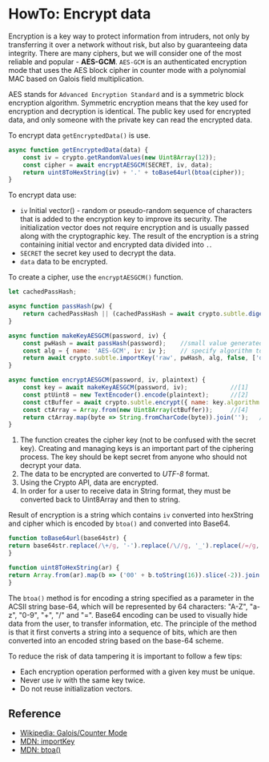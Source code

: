 # HowTo: Encrypt data 

Encryption is a key way to protect information from intruders, not only by transferring it over a network without risk, but also by guaranteeing data integrity. There are many ciphers, but we will consider one of the most reliable and popular - **AES-GCM**.
`AES-GCM` is an authenticated encryption mode that uses the AES block cipher in counter mode with a polynomial MAC based on Galois field multiplication.
  
AES stands for `Advanced Encryption Standard` and is a symmetric block encryption algorithm. Symmetric encryption means that the key used for encryption and decryption is identical. The public key used for encrypted data, and only someone with the private key can read the encrypted data. 

To encrypt data `getEncryptedData()` is use.

```javascript
async function getEncryptedData(data) {          
    const iv = crypto.getRandomValues(new Uint8Array(12)); 
    const cipher = await encryptAESGCM(SECRET, iv, data);
    return uint8ToHexString(iv) + '.' + toBase64url(btoa(cipher));
}
```
 To encrypt data use:
  * `iv` Initial vector() - random or pseudo-random sequence of characters that is added to the encryption key to improve its security. The initialization vector does not require encryption and is usually passed along with the cryptographic key. The result of the encryption is a string containing initial vector and encrypted data divided into `.`.
  * `SECRET` the secret key used to decrypt the data.
  * `data` data to be encrypted.
       
  To create a cipher, use the `encryptAESGCM()` function.  

```javascript
let cachedPassHash;

async function passHash(pw) {
    return cachedPassHash || (cachedPassHash = await crypto.subtle.digest('SHA-256', new TextEncoder().encode(pw)));
}

async function makeKeyAESGCM(password, iv) {
    const pwHash = await passHash(password);    //small value generated by a hash function from a whole message
    const alg = { name: 'AES-GCM', iv: iv };    // specify algorithm to use
    return await crypto.subtle.importKey('raw', pwHash, alg, false, ['decrypt', 'encrypt']);  //make crypto key
}

async function encryptAESGCM(password, iv, plaintext) {
    const key = await makeKeyAESGCM(password, iv);            //[1]
    const ptUint8 = new TextEncoder().encode(plaintext);      //[2]
    const ctBuffer = await crypto.subtle.encrypt({ name: key.algorithm.name, iv: iv }, key, ptUint8);//[3]
    const ctArray = Array.from(new Uint8Array(ctBuffer));     //[4]
    return ctArray.map(byte => String.fromCharCode(byte)).join('');   // ciphertext as string
}
```
  1. The function creates the cipher key (not to be confused with the secret key). Creating and managing keys is an important part of the ciphering process. The key should be kept secret from anyone who should not decrypt your data.
  2. The data to be encrypted are converted to _UTF-8_ format.
  3. Using the Crypto API, data are encrypted.
  4. In order for a user to receive data in String format, they must be converted back to Uint8Array and then to string.


Result of encryption is a string which contains `iv` converted into  hexString and cipher which is encoded by `btoa()` and converted into Base64.

  ```javascript
function toBase64url(base64str) {
  return base64str.replace(/\+/g, '-').replace(/\//g, '_').replace(/=/g, '');
}

function uint8ToHexString(ar) {
  return Array.from(ar).map(b => ('00' + b.toString(16)).slice(-2)).join('');
}
```
The `btoa()` method is for encoding a string specified as a parameter in the ACSII string base-64, which will be represented by 64 characters: "A-Z", "a-z", "0-9", "+", "/" and "=". Base64 encoding can be used to visually hide data from the user, to transfer information, etc. The principle of the method is that it first converts a string into a sequence of bits, which are then converted into an encoded string based on the base-64 scheme.

To reduce the risk of data tampering it is important to follow a few tips:
* Each encryption operation performed with a given key must be unique. 
* Never use iv with the same key twice.
* Do not reuse initialization vectors. 

## Reference
* [Wikipedia: Galois/Counter Mode](https://en.wikipedia.org/wiki/Galois/Counter_Mode)
* [MDN: importKey](https://developer.mozilla.org/en-US/docs/Web/API/SubtleCrypto/importKey)
* [MDN: btoa()](https://developer.mozilla.org/en-US/docs/Web/API/WindowOrWorkerGlobalScope/btoa)